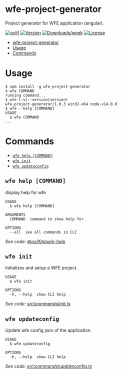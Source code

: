 # wfe-project-generator

Project generator for WFE application (angular).

[![oclif](https://img.shields.io/badge/cli-oclif-brightgreen.svg)](https://oclif.io)
[![Version](https://img.shields.io/npm/v/wfe-project-generator.svg)](https://npmjs.org/package/wfe-project-generator)
[![Downloads/week](https://img.shields.io/npm/dw/wfe-project-generator.svg)](https://npmjs.org/package/wfe-project-generator)
[![License](https://img.shields.io/npm/l/wfe-project-generator.svg)](https://github.com/riazXrazor/wfe-project-generator/blob/master/package.json)

<!-- toc -->
* [wfe-project-generator](#wfe-project-generator)
* [Usage](#usage)
* [Commands](#commands)
<!-- tocstop -->

# Usage

<!-- usage -->
```sh-session
$ npm install -g wfe-project-generator
$ wfe COMMAND
running command...
$ wfe (-v|--version|version)
wfe-project-generator/1.0.3 win32-x64 node-v14.0.0
$ wfe --help [COMMAND]
USAGE
  $ wfe COMMAND
...
```
<!-- usagestop -->

# Commands

<!-- commands -->
* [`wfe help [COMMAND]`](#wfe-help-command)
* [`wfe init`](#wfe-init)
* [`wfe updateconfig`](#wfe-updateconfig)

## `wfe help [COMMAND]`

display help for wfe

```
USAGE
  $ wfe help [COMMAND]

ARGUMENTS
  COMMAND  command to show help for

OPTIONS
  --all  see all commands in CLI
```

_See code: [@oclif/plugin-help](https://github.com/oclif/plugin-help/blob/v3.0.1/src\commands\help.ts)_

## `wfe init`

Initializes and setup a WFE project.

```
USAGE
  $ wfe init

OPTIONS
  -h, --help  show CLI help
```

_See code: [src\commands\init.ts](https://github.com/riazXrazor/wfe-project-generator/blob/v1.0.3/src\commands\init.ts)_

## `wfe updateconfig`

Update wfe config json of the application.

```
USAGE
  $ wfe updateconfig

OPTIONS
  -h, --help  show CLI help
```

_See code: [src\commands\updateconfig.ts](https://github.com/riazXrazor/wfe-project-generator/blob/v1.0.3/src\commands\updateconfig.ts)_
<!-- commandsstop -->
